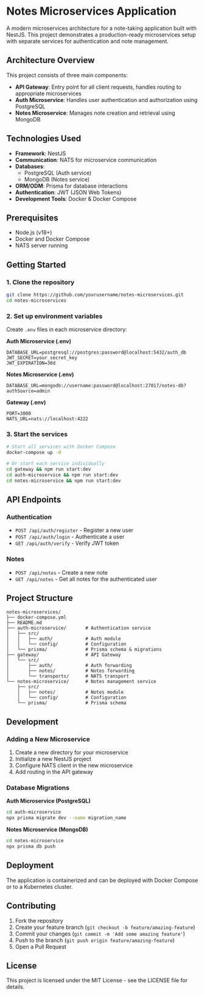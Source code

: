 # Notes Microservices Application

A modern microservices architecture for a note-taking application built with NestJS. This project demonstrates a production-ready microservices setup with separate services for authentication and note management.

## Architecture Overview

This project consists of three main components:

- **API Gateway**: Entry point for all client requests, handles routing to appropriate microservices
- **Auth Microservice**: Handles user authentication and authorization using PostgreSQL
- **Notes Microservice**: Manages note creation and retrieval using MongoDB

## Technologies Used

- **Framework**: NestJS
- **Communication**: NATS for microservice communication
- **Databases**:
  - PostgreSQL (Auth service)
  - MongoDB (Notes service)
- **ORM/ODM**: Prisma for database interactions
- **Authentication**: JWT (JSON Web Tokens)
- **Development Tools**: Docker & Docker Compose

## Prerequisites

- Node.js (v18+)
- Docker and Docker Compose
- NATS server running

## Getting Started

### 1. Clone the repository

```bash
git clone https://github.com/yourusername/notes-microservices.git
cd notes-microservices
```

### 2. Set up environment variables

Create `.env` files in each microservice directory:

**Auth Microservice (.env)**

```
DATABASE_URL=postgresql://postgres:password@localhost:5432/auth_db
JWT_SECRET=your_secret_key
JWT_EXPIRATION=30d
```

**Notes Microservice (.env)**

```
DATABASE_URL=mongodb://username:password@localhost:27017/notes-db?authSource=admin
```

**Gateway (.env)**

```
PORT=3000
NATS_URL=nats://localhost:4222
```

### 3. Start the services

```bash
# Start all services with Docker Compose
docker-compose up -d

# Or start each service individually
cd gateway && npm run start:dev
cd auth-microservice && npm run start:dev
cd notes-microservice && npm run start:dev
```

## API Endpoints

### Authentication

- `POST /api/auth/register` - Register a new user
- `POST /api/auth/login` - Authenticate a user
- `GET /api/auth/verify` - Verify JWT token

### Notes

- `POST /api/notes` - Create a new note
- `GET /api/notes` - Get all notes for the authenticated user

## Project Structure

```
notes-microservices/
├── docker-compose.yml
├── README.md
├── auth-microservice/       # Authentication service
│   ├── src/
│   │   ├── auth/            # Auth module
│   │   └── config/          # Configuration
│   └── prisma/              # Prisma schema & migrations
├── gateway/                 # API Gateway
│   └── src/
│       ├── auth/            # Auth forwarding
│       ├── notes/           # Notes forwarding
│       └── transports/      # NATS transport
└── notes-microservice/      # Notes management service
    ├── src/
    │   ├── notes/           # Notes module
    │   └── config/          # Configuration
    └── prisma/              # Prisma schema
```

## Development

### Adding a New Microservice

1. Create a new directory for your microservice
2. Initialize a new NestJS project
3. Configure NATS client in the new microservice
4. Add routing in the API gateway

### Database Migrations

**Auth Microservice (PostgreSQL)**

```bash
cd auth-microservice
npx prisma migrate dev --name migration_name
```

**Notes Microservice (MongoDB)**

```bash
cd notes-microservice
npx prisma db push
```

## Deployment

The application is containerized and can be deployed with Docker Compose or to a Kubernetes cluster.

## Contributing

1. Fork the repository
2. Create your feature branch (`git checkout -b feature/amazing-feature`)
3. Commit your changes (`git commit -m 'Add some amazing feature'`)
4. Push to the branch (`git push origin feature/amazing-feature`)
5. Open a Pull Request

## License

This project is licensed under the MIT License - see the LICENSE file for details.
